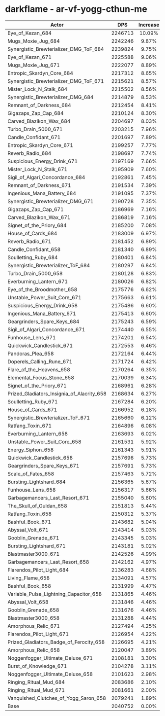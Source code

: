 # darkflame - ar-vf-yogg-cthun-me
| Actor | DPS | Increase |
|---|:---:|:---:|
|Eye_of_Kezan_684|2246713|10.09%|
|Mugs_Moxie_Jug_684|2242246|9.87%|
|Synergistic_Brewterializer_DMG_ToF_684|2239824|9.75%|
|Eye_of_Kezan_671|2225588|9.06%|
|Mugs_Moxie_Jug_671|2222077|8.89%|
|Entropic_Skardyn_Core_684|2217312|8.65%|
|Synergistic_Brewterializer_DMG_ToF_671|2215621|8.57%|
|Mister_Lock_N_Stalk_684|2215502|8.56%|
|Synergistic_Brewterializer_DMG_684|2214879|8.53%|
|Remnant_of_Darkness_684|2212454|8.41%|
|Gigazaps_Zap_Cap_684|2210124|8.30%|
|Carved_Blazikon_Wax_684|2204697|8.03%|
|Turbo_Drain_5000_671|2203215|7.96%|
|Candle_Confidant_671|2201697|7.89%|
|Entropic_Skardyn_Core_671|2199257|7.77%|
|Reverb_Radio_684|2198697|7.74%|
|Suspicious_Energy_Drink_671|2197169|7.66%|
|Mister_Lock_N_Stalk_671|2195909|7.60%|
|Sigil_of_Algari_Concordance_684|2192861|7.45%|
|Remnant_of_Darkness_671|2191534|7.39%|
|Ingenious_Mana_Battery_684|2191095|7.37%|
|Synergistic_Brewterializer_DMG_671|2190728|7.35%|
|Gigazaps_Zap_Cap_671|2186969|7.16%|
|Carved_Blazikon_Wax_671|2186819|7.16%|
|Signet_of_the_Priory_684|2185200|7.08%|
|House_of_Cards_684|2183009|6.97%|
|Reverb_Radio_671|2181452|6.89%|
|Candle_Confidant_658|2181340|6.89%|
|Soulletting_Ruby_684|2180401|6.84%|
|Synergistic_Brewterializer_ToF_684|2180297|6.84%|
|Turbo_Drain_5000_658|2180128|6.83%|
|Everburning_Lantern_671|2180026|6.82%|
|Eye_of_the_Broodmother_658|2175776|6.62%|
|Unstable_Power_Suit_Core_671|2175663|6.61%|
|Suspicious_Energy_Drink_658|2175486|6.60%|
|Ingenious_Mana_Battery_671|2175413|6.60%|
|Geargrinders_Spare_Keys_684|2175243|6.59%|
|Sigil_of_Algari_Concordance_671|2174440|6.55%|
|Funhouse_Lens_671|2174201|6.54%|
|Quickwick_Candlestick_671|2172553|6.46%|
|Pandoras_Plea_658|2172164|6.44%|
|Doperels_Calling_Rune_671|2171724|6.42%|
|Flare_of_the_Heavens_658|2170264|6.35%|
|Elemental_Focus_Stone_658|2170039|6.34%|
|Signet_of_the_Priory_671|2168961|6.28%|
|Prized_Gladiators_Insignia_of_Alacrity_658|2168634|6.27%|
|Soulletting_Ruby_671|2167284|6.20%|
|House_of_Cards_671|2166952|6.18%|
|Synergistic_Brewterializer_ToF_671|2165660|6.12%|
|Ratfang_Toxin_671|2164896|6.08%|
|Everburning_Lantern_658|2163693|6.02%|
|Unstable_Power_Suit_Core_658|2161531|5.92%|
|Energy_Siphon_658|2161343|5.91%|
|Quickwick_Candlestick_658|2157696|5.73%|
|Geargrinders_Spare_Keys_671|2157691|5.73%|
|Scale_of_Fates_658|2157463|5.72%|
|Bursting_Lightshard_684|2156365|5.67%|
|Funhouse_Lens_658|2156317|5.66%|
|Garbagemancers_Last_Resort_671|2155040|5.60%|
|The_Skull_of_Guldan_658|2151813|5.44%|
|Ratfang_Toxin_658|2150312|5.37%|
|Bashful_Book_671|2143682|5.04%|
|Abyssal_Volt_671|2143414|5.03%|
|Gooblin_Grenade_671|2143345|5.03%|
|Bursting_Lightshard_671|2143181|5.02%|
|Blastmaster3000_671|2142526|4.99%|
|Garbagemancers_Last_Resort_658|2142162|4.97%|
|Flarendos_Pilot_Light_684|2136283|4.68%|
|Living_Flame_658|2134091|4.57%|
|Bashful_Book_658|2131999|4.47%|
|Variable_Pulse_Lightning_Capacitor_658|2131865|4.46%|
|Abyssal_Volt_658|2131846|4.46%|
|Gooblin_Grenade_658|2131676|4.46%|
|Blastmaster3000_658|2131288|4.44%|
|Amorphous_Relic_671|2127494|4.25%|
|Flarendos_Pilot_Light_671|2126954|4.22%|
|Prized_Gladiators_Badge_of_Ferocity_658|2126695|4.21%|
|Amorphous_Relic_658|2120047|3.89%|
|Noggenfogger_Ultimate_Deluxe_671|2108181|3.30%|
|Burst_of_Knowledge_671|2104278|3.11%|
|Noggenfogger_Ultimate_Deluxe_658|2101623|2.98%|
|Ringing_Ritual_Mud_684|2083686|2.10%|
|Ringing_Ritual_Mud_671|2081661|2.00%|
|Vanquished_Clutches_of_Yogg_Saron_658|2079241|1.89%|
|Base|2040752|0.00%|
